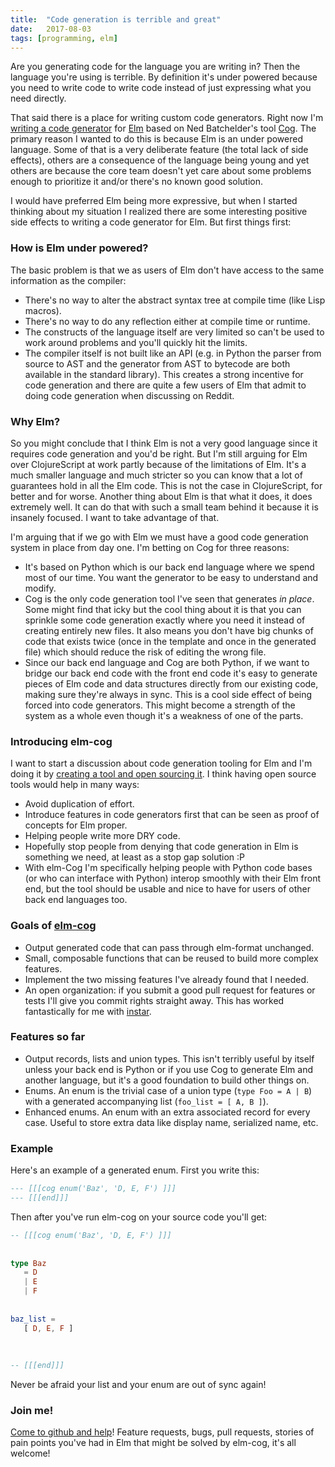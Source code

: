 ```yaml
---
title:	"Code generation is terrible and great"
date:	2017-08-03
tags: [programming, elm]
---
```


  Are you generating code for the language you are writing in? Then the language you're using is terrible. By definition it's under powered because you need to write code to write code instead of just expressing what you need directly.

That said there is a place for writing custom code generators. Right now I'm [writing a code generator](https://github.com/boxed/elm-cog) for [Elm](http://elm-lang.org) based on Ned Batchelder's tool [Cog](https://nedbatchelder.com/code/cog/). The primary reason I wanted to do this is because Elm is an under powered language. Some of that is a very deliberate feature (the total lack of side effects), others are a consequence of the language being young and yet others are because the core team doesn't yet care about some problems enough to prioritize it and/or there's no known good solution.

I would have preferred Elm being more expressive, but when I started thinking about my situation I realized there are some interesting positive side effects to writing a code generator for Elm. But first things first:

### How is Elm under powered?

The basic problem is that we as users of Elm don't have access to the same information as the compiler:

* There's no way to alter the abstract syntax tree at compile time (like Lisp macros).
* There's no way to do any reflection either at compile time or runtime.
* The constructs of the language itself are very limited so can't be used to work around problems and you'll quickly hit the limits.
* The compiler itself is not built like an API (e.g. in Python the parser from source to AST and the generator from AST to bytecode are both available in the standard library).
This creates a strong incentive for code generation and there are quite a few users of Elm that admit to doing code generation when discussing on Reddit.

### Why Elm?

So you might conclude that I think Elm is not a very good language since it requires code generation and you'd be right. But I'm still arguing for Elm over ClojureScript at work partly because of the limitations of Elm. It's a much smaller language and much stricter so you can know that a lot of guarantees hold in all the Elm code. This is not the case in ClojureScript, for better and for worse. Another thing about Elm is that what it does, it does extremely well. It can do that with such a small team behind it because it is insanely focused. I want to take advantage of that.

I'm arguing that if we go with Elm we must have a good code generation system in place from day one. I'm betting on Cog for three reasons:

* It's based on Python which is our back end language where we spend most of our time. You want the generator to be easy to understand and modify.
* Cog is the only code generation tool I've seen that generates *in place*. Some might find that icky but the cool thing about it is that you can sprinkle some code generation exactly where you need it instead of creating entirely new files. It also means you don't have big chunks of code that exists twice (once in the template and once in the generated file) which should reduce the risk of editing the wrong file.
* Since our back end language and Cog are both Python, if we want to bridge our back end code with the front end code it's easy to generate pieces of Elm code and data structures directly from our existing code, making sure they're always in sync. This is a cool side effect of being forced into code generators. This might become a strength of the system as a whole even though it's a weakness of one of the parts.

### Introducing elm-cog

I want to start a discussion about code generation tooling for Elm and I'm doing it by [creating a tool and open sourcing it](https://github.com/boxed/elm-cog). I think having open source tools would help in many ways:

* Avoid duplication of effort.
* Introduce features in code generators first that can be seen as proof of concepts for Elm proper.
* Helping people write more DRY code.
* Hopefully stop people from denying that code generation in Elm is something we need, at least as a stop gap solution :P
* With elm-Cog I'm specifically helping people with Python code bases (or who can interface with Python) interop smoothly with their Elm front end, but the tool should be usable and nice to have for users of other back end languages too.

### Goals of [elm-cog](https://github.com/boxed/elm-cog)

* Output generated code that can pass through elm-format unchanged.
* Small, composable functions that can be reused to build more complex features.
* Implement the two missing features I've already found that I needed.
* An open organization: if you submit a good pull request for features or tests I'll give you commit rights straight away. This has worked fantastically for me with [instar](https://github.com/boxed/instar).

### Features so far

* Output records, lists and union types. This isn't terribly useful by itself unless your back end is Python or if you use Cog to generate Elm and another language, but it's a good foundation to build other things on.
* Enums. An enum is the trivial case of a union type (`type Foo = A | B`) with a generated accompanying list (`foo_list = [ A, B ]`).
* Enhanced enums. An enum with an extra associated record for every case. Useful to store extra data like display name, serialized name, etc.

### Example

Here's an example of a generated enum. First you write this:

```elm
--- [[[cog enum('Baz', 'D, E, F') ]]]  
--- [[[end]]]
```

Then after you've run elm-cog on your source code you'll get:

```elm
-- [[[cog enum('Baz', 'D, E, F') ]]]  
  
  
type Baz  
   = D  
   | E  
   | F  
  
  
baz_list =  
   [ D, E, F ]  
  
  
  
-- [[[end]]]
```

Never be afraid your list and your enum are out of sync again!

### Join me!

[Come to github and help](https://github.com/boxed/elm-cog)! Feature requests, bugs, pull requests, stories of pain points you've had in Elm that might be solved by elm-cog, it's all welcome!
